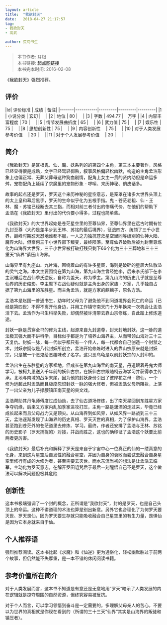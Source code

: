 ```yaml
---
layout: article
title:  "我欲封天"
date:   2018-04-27 21:17:57
tag:
- 我欲封天
- 高武

author: 荒岛书生
---
```


> 本书作者:  耳根  
> 本书链接:  [起点网链接](https://baike.baidu.com/item/%E6%88%91%E6%AC%B2%E5%B0%81%E5%A4%A9/12808493)  
> 本书完本时间: 2016-02-08

《我欲封天》强烈推荐。
<!---more--->


## 评价

|Id| 评价标准   |  成绩 | 备注|
|-------|-----------|---------|---------|---------|
|1 | 小说分类        | 玄幻  |　 |
|2 | 地位            | 80  |　 |
|3 | 字数            | 494.77  |　万字 |
|4 | 内容丰富程度     | 70  |　 |
|5 | 情节发展曲折度    | 65  |　 |
|6 | 武力值          | 75  |　 |
|7 | 娱乐性           | 75  |　 |
|8 | 思想创新性       | 75  |　 |
|9 | 内容创新性　      | 75  |　 |
|10 | 对于人类发展参考价值　        | 20  |　 |
|11 | 对于个人发展参考价值　        | 20  |　 |

## 简介
《我欲封天》是耳根鬼、仙、魔、妖系列的的第四个主角，第三本主要著作，风格已经显得很是成熟，文字已经驾轻御熟，叙事风格偏轻松幽默，构造的主角孟浩形象上也偏正常、无葬父葬母这种狗血剧情，配角上女主一贯的贤内助但是命运多舛，宠物配角上延续了求魔里的宠物形象 - 啰嗦、来历神秘、俏皮话多。

故事的起点还是罗天，罗天这个来历神秘的星空意志，是笼罩在诸多大世界头顶上的太上皇和幕后黑手，罗天的生命似乎化为五根手指。鬼 - 苍茫老祖、仙 - 王林、魔 - 苏铭已经断去其三指，而相对前三者付出的惨痛代价，在他们的帮助下孟浩在《我欲封天》里付出的代价要小得多，过程也简单些。

《我欲封天》的大世界起始是苍茫星空里的至尊仙界，至尊仙界里在远古时期有位九封至尊（大约是差半步到王林、苏铭的最后境界），征战四方、统领了三千小世界，巅峰时期怼天怼地谁都不服，一人之力独抗苍茫星空里同等级别的仙神大陆、魔界大陆，但奈何三千小世界部下叛变，最终陨落。至尊仙界破败后被九封至尊炼化为山海界大世界，三千小世界被打破打残只剩下66个化为三十三葬地和三十三重天“仙界“镇压山海界。

山海界里有九座山、九片海，围绕着山的有许多星辰，海则是破碎的星辰大陆散溢的灵气之海。本文主要围绕在第九山海，第九山海主曾经姓李，后来李氏部下在李主沉睡后左战仙季氏逆反，自称为盖天，称为季主。第九山海的历史几乎就是至尊仙界的历史缩影。李主麾下右战仙疑似就是主角出身的家族 - 方家，几乎独自占据了第九山海里的东胜星。而主角孟浩，就是方家的麒麟子，原名方浩。

孟浩本是赵国一普通书生，幼年时父母为了避免他不到问道境界会死亡的命运（已经是第四世）不得不离开他身边，并用工作镇守南天门十万年换来一次机会让孟浩活下去。孟浩作为书生科举失败，却偶然被许清带去靠山宗修炼，自此踏上修炼道途。

封妖一脉是贯穿全书的修为主线，起源来自九封道尊，封天封地封妖，这一脉的道法极其强大而不讲科学，目标似乎都是为了培养山海界主，从而带领山海对三十三天复仇。封妖一脉，每一代似乎都只有一个传人，每一代都会自己创造一个封禁之术，封妖宗疑似是八代封妖所创立，孟浩开始修炼时进入的靠山宗原来就是封妖宗，只是被一个恶鬼给恶趣味改了名字。这只恶乌龟是以前封妖宗的人封印的。

孟浩出生在东胜星的方家祖地，但成长在第九山海里的南天星，丹道跟着丹鬼大师学习，被柯九思送入千年前的妖仙古宗，在妖仙古宗跟随柯云海学习并获得李主传承。北地与南域的战争末尾，因为他的封妖身份引出了彼岸花之母 - 黎仙，一个修为远超此时孟浩而且极度怨恨封妖一脉的强大修者，但被孟浩父母所阻拦，上演了一出父亲为儿子撑腰镇压南天星的爽文戏。

孟浩帮助其丹龟师傅度过成仙劫，去了仙古道场修炼，出了南天星回到东胜星方家争夺机缘，后来又方家内乱加季家进攻打压，主角一路是潇洒的走过来，毕竟已经成长起来而且父母战力又是顶尖。从山海界到如风界，从如风界一路战到三十三天，孟浩逐渐发现了山海界的历史真相、罗天灭世的真相，为了保护山海界，孟浩甚至跑到苍茫外的苍茫道里去修炼、学习。最终，作者还安排了孟浩与王林、苏铭的历史影子（罗天捕捉的）对接，并战而胜之，这也的确印证了孟浩这个妖要比前两者更厉害。

《我欲封天》最后补充和解释了罗天是来自于宇宙中心一位真正的仙的一缕真意的化身，来到这片星空后自发性的融合星空，并因为自身的衰败而尝试去融合自身星空里修行有成的大修为者，甚至需要去灭世。而水东流当初的想法是让孟浩去临摹，主动化为罗天意志，在解开罗田诅咒后于最后一刻醒悟自己不是罗天，这个做法可以解决问题但极其危险

## 创新性
这本书极端强调了一个封的概念，正所谓是”我欲封天“，封的是罗天，也是自己头顶上的命运。这种不讲道理的术法也算是别出新意。另外它也合理化了为何罗天要灭世、罗天畏仙，因为罗天要生存就只能吸收融合自己星空里的有生力量，畏惧仙是因为它本身就来自于仙。

## 个人推荐语
强烈推荐阅读。这本书比起《求魔》和《仙逆》更为通俗化，轻松幽默胜过于前两个故事，但仍然能不失厚重，是一本不错的休闲阅读书籍。

## 参考价值所在简介
对于人类发展而言，这本书不知道是有意还是无意地用”罗天“暗示了人类发展的内在逻辑就是掠夺周围的自然资源，但终究容易被反抗。

对于个人而言，可以学习领悟到奋斗是一定需要的，多理解父母亲人的苦心，不要以为世界的真相就是你现在看到的（所谓的三十三天”仙界“其实是山海界的叛徒和镇压者）。
